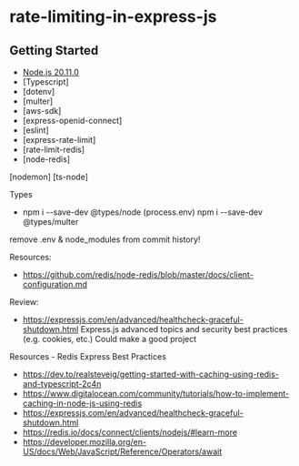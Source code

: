 # rate-limiting-in-express-js

## Getting Started

- [Node.js 20.11.0]()
- [Typescript]
- [dotenv]
- [multer]
- [aws-sdk]
- [express-openid-connect]
- [eslint]
- [express-rate-limit]
- [rate-limit-redis]
- [node-redis]

[nodemon]
[ts-node]

Types

- npm i --save-dev @types/node (process.env)
  npm i --save-dev @types/multer

remove .env & node_modules from commit history!

Resources:

- https://github.com/redis/node-redis/blob/master/docs/client-configuration.md

Review:

- https://expressjs.com/en/advanced/healthcheck-graceful-shutdown.html
  Express.js advanced topics and security best practices (e.g. cookies, etc.)
  Could make a good project

Resources - Redis Express Best Practices

- https://dev.to/realsteveig/getting-started-with-caching-using-redis-and-typescript-2c4n
- https://www.digitalocean.com/community/tutorials/how-to-implement-caching-in-node-js-using-redis
- https://expressjs.com/en/advanced/healthcheck-graceful-shutdown.html
- https://redis.io/docs/connect/clients/nodejs/#learn-more
- https://developer.mozilla.org/en-US/docs/Web/JavaScript/Reference/Operators/await
